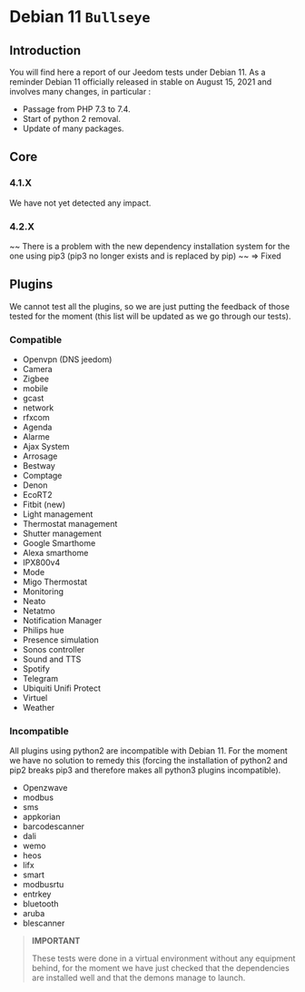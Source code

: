 # Debian 11 `Bullseye`

## Introduction

You will find here a report of our Jeedom tests under Debian 11. As a reminder Debian 11 officially released in stable on August 15, 2021 and involves many changes, in particular :

- Passage from PHP 7.3 to 7.4.
- Start of python 2 removal.
- Update of many packages.

## Core

### 4.1.X

We have not yet detected any impact.

### 4.2.X

~~ There is a problem with the new dependency installation system for the one using pip3 (pip3 no longer exists and is replaced by pip) ~~ => Fixed

## Plugins

We cannot test all the plugins, so we are just putting the feedback of those tested for the moment (this list will be updated as we go through our tests).

### Compatible

- Openvpn (DNS jeedom)
- Camera
- Zigbee
- mobile
- gcast
- network
- rfxcom
- Agenda
- Alarme
- Ajax System
- Arrosage
- Bestway
- Comptage
- Denon
- EcoRT2
- Fitbit (new)
- Light management
- Thermostat management
- Shutter management
- Google Smarthome
- Alexa smarthome
- IPX800v4
- Mode
- Migo Thermostat
- Monitoring
- Neato
- Netatmo
- Notification Manager
- Philips hue
- Presence simulation
- Sonos controller
- Sound and TTS
- Spotify
- Telegram
- Ubiquiti Unifi Protect
- Virtuel
- Weather


### Incompatible

All plugins using python2 are incompatible with Debian 11. For the moment we have no solution to remedy this (forcing the installation of python2 and pip2 breaks pip3 and therefore makes all python3 plugins incompatible).

- Openzwave
- modbus
- sms
- appkorian
- barcodescanner
- dali
- wemo
- heos
- lifx
- smart
- modbusrtu
- entrkey
- bluetooth
- aruba
- blescanner


> **IMPORTANT**
>
> These tests were done in a virtual environment without any equipment behind, for the moment we have just checked that the dependencies are installed well and that the demons manage to launch.

